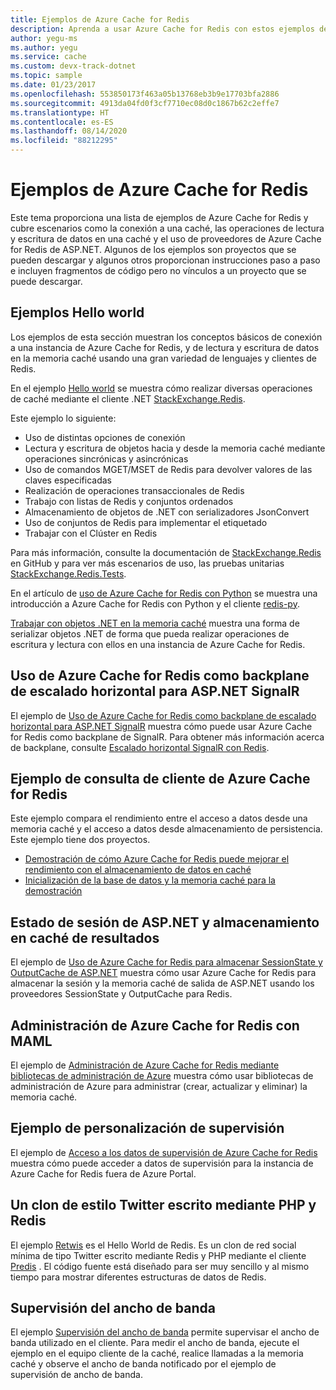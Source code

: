 ```yaml
---
title: Ejemplos de Azure Cache for Redis
description: Aprenda a usar Azure Cache for Redis con estos ejemplos de código (escenarios de conexión a una caché, lectura y escritura de datos en ella, proveedores de Azure Cache for Redis de ASP.NET).
author: yegu-ms
ms.author: yegu
ms.service: cache
ms.custom: devx-track-dotnet
ms.topic: sample
ms.date: 01/23/2017
ms.openlocfilehash: 553850173f463a05b13768eb3b9e17703bfa2886
ms.sourcegitcommit: 4913da04fd0f3cf7710ec08d0c1867b62c2effe7
ms.translationtype: HT
ms.contentlocale: es-ES
ms.lasthandoff: 08/14/2020
ms.locfileid: "88212295"
---
```

# <a name="azure-cache-for-redis-samples"></a>Ejemplos de Azure Cache for Redis
Este tema proporciona una lista de ejemplos de Azure Cache for Redis y cubre escenarios como la conexión a una caché, las operaciones de lectura y escritura de datos en una caché y el uso de proveedores de Azure Cache for Redis de ASP.NET. Algunos de los ejemplos son proyectos que se pueden descargar y algunos otros proporcionan instrucciones paso a paso e incluyen fragmentos de código pero no vínculos a un proyecto que se puede descargar.

## <a name="hello-world-samples"></a>Ejemplos Hello world
Los ejemplos de esta sección muestran los conceptos básicos de conexión a una instancia de Azure Cache for Redis, y de lectura y escritura de datos en la memoria caché usando una gran variedad de lenguajes y clientes de Redis.

En el ejemplo [Hello world](https://github.com/rustd/RedisSamples/tree/master/HelloWorld) se muestra cómo realizar diversas operaciones de caché mediante el cliente .NET [StackExchange.Redis](https://github.com/StackExchange/StackExchange.Redis).

Este ejemplo lo siguiente:

* Uso de distintas opciones de conexión
* Lectura y escritura de objetos hacia y desde la memoria caché mediante operaciones sincrónicas y asincrónicas
* Uso de comandos MGET/MSET de Redis para devolver valores de las claves especificadas
* Realización de operaciones transaccionales de Redis
* Trabajo con listas de Redis y conjuntos ordenados
* Almacenamiento de objetos de .NET con serializadores JsonConvert
* Uso de conjuntos de Redis para implementar el etiquetado
* Trabajar con el Clúster en Redis

Para más información, consulte la documentación de [StackExchange.Redis](https://github.com/StackExchange/StackExchange.Redis) en GitHub y para ver más escenarios de uso, las pruebas unitarias [StackExchange.Redis.Tests](https://github.com/StackExchange/StackExchange.Redis/tree/master/tests).

En el artículo de [uso de Azure Cache for Redis con Python](cache-python-get-started.md) se muestra una introducción a Azure Cache for Redis con Python y el cliente [redis-py](https://github.com/andymccurdy/redis-py).

[Trabajar con objetos .NET en la memoria caché](cache-dotnet-how-to-use-azure-redis-cache.md#work-with-net-objects-in-the-cache) muestra una forma de serializar objetos .NET de forma que pueda realizar operaciones de escritura y lectura con ellos en una instancia de Azure Cache for Redis. 

## <a name="use-azure-cache-for-redis-as-a-scale-out-backplane-for-aspnet-signalr"></a>Uso de Azure Cache for Redis como backplane de escalado horizontal para ASP.NET SignalR
El ejemplo de [Uso de Azure Cache for Redis como backplane de escalado horizontal para ASP.NET SignalR](https://github.com/rustd/RedisSamples/tree/master/RedisAsSignalRBackplane) muestra cómo puede usar Azure Cache for Redis como backplane de SignalR. Para obtener más información acerca de backplane, consulte [Escalado horizontal SignalR con Redis](https://www.asp.net/signalr/overview/performance/scaleout-with-redis).

## <a name="azure-cache-for-redis-customer-query-sample"></a>Ejemplo de consulta de cliente de Azure Cache for Redis
Este ejemplo compara el rendimiento entre el acceso a datos desde una memoria caché y el acceso a datos desde almacenamiento de persistencia. Este ejemplo tiene dos proyectos.

* [Demostración de cómo Azure Cache for Redis puede mejorar el rendimiento con el almacenamiento de datos en caché](https://github.com/rustd/RedisSamples/tree/master/RedisCacheCustomerQuerySample)
* [Inicialización de la base de datos y la memoria caché para la demostración](https://github.com/rustd/RedisSamples/tree/master/SeedCacheForCustomerQuerySample)

## <a name="aspnet-session-state-and-output-caching"></a>Estado de sesión de ASP.NET y almacenamiento en caché de resultados
El ejemplo de [Uso de Azure Cache for Redis para almacenar SessionState y OutputCache de ASP.NET](https://github.com/rustd/RedisSamples/tree/master/SessionState_OutputCaching) muestra cómo usar Azure Cache for Redis para almacenar la sesión y la memoria caché de salida de ASP.NET usando los proveedores SessionState y OutputCache para Redis.

## <a name="manage-azure-cache-for-redis-with-maml"></a>Administración de Azure Cache for Redis con MAML
El ejemplo de [Administración de Azure Cache for Redis mediante bibliotecas de administración de Azure](https://github.com/rustd/RedisSamples/tree/master/ManageCacheUsingMAML) muestra cómo usar bibliotecas de administración de Azure para administrar (crear, actualizar y eliminar) la memoria caché. 

## <a name="custom-monitoring-sample"></a>Ejemplo de personalización de supervisión
El ejemplo de [Acceso a los datos de supervisión de Azure Cache for Redis](https://github.com/rustd/RedisSamples/tree/master/CustomMonitoring) muestra cómo puede acceder a datos de supervisión para la instancia de Azure Cache for Redis fuera de Azure Portal.

## <a name="a-twitter-style-clone-written-using-php-and-redis"></a>Un clon de estilo Twitter escrito mediante PHP y Redis
El ejemplo [Retwis](https://github.com/SyntaxC4-MSFT/retwis) es el Hello World de Redis. Es un clon de red social mínima de tipo Twitter escrito mediante Redis y PHP mediante el cliente [Predis](https://github.com/nrk/predis) . El código fuente está diseñado para ser muy sencillo y al mismo tiempo para mostrar diferentes estructuras de datos de Redis.

## <a name="bandwidth-monitor"></a>Supervisión del ancho de banda
El ejemplo [Supervisión del ancho de banda](https://github.com/JonCole/SampleCode/tree/master/BandWidthMonitor) permite supervisar el ancho de banda utilizado en el cliente. Para medir el ancho de banda, ejecute el ejemplo en el equipo cliente de la caché, realice llamadas a la memoria caché y observe el ancho de banda notificado por el ejemplo de supervisión de ancho de banda.
